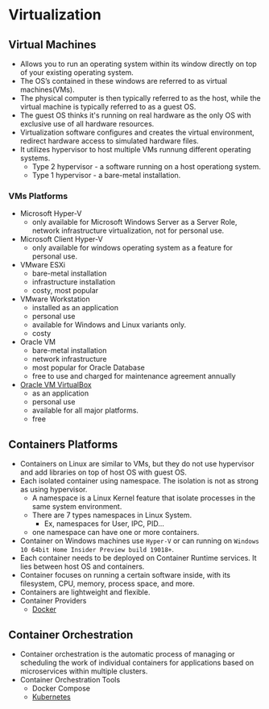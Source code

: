 # Virtualization

## Virtual Machines

* Allows you to run an operating system within its window directly on top of your existing operating system.
* The OS’s contained in these windows are referred to as virtual machines\(VMs\).
* The physical computer is then typically referred to as the host, while the virtual machine is typically referred to as a guest OS.
* The guest OS thinks it's running on real hardware as the only OS with exclusive use of all hardware resources.
* Virtualization software configures and creates the virtual environment, redirect hardware access to simulated hardware files.
* It utilizes hypervisor to host multiple VMs runnung different operating systems.
  * Type 2 hypervisor - a software running on a host operationg system.
  * Type 1 hypervisor - a bare-metal installation.

### VMs Platforms

* Microsoft Hyper-V
  * only available for Microsoft Windows Server as a Server Role, network infrastructure virtualization, not for personal use.
* Microsoft Client Hyper-V
  * only available for windows operating system as a feature for personal use.
* VMware ESXi
  * bare-metal installation
  * infrastructure installation
  * costy, most popular
* VMware Workstation
  * installed as an application
  * personal use
  * available for Windows and Linux variants only.
  * costy
* Oracle VM
  * bare-metal installation
  * network infrastructure
  * most popular for Oracle Database
  * free to use and charged for maintenance agreement annually
* [Oracle VM VirtualBox](virtualbox.md)
  * as an application
  * personal use
  * available for all major platforms.
  * free

## Containers Platforms

* Containers on Linux are similar to VMs, but they do not use hypervisor and add libraries on top of host OS with guest OS.
* Each isolated container using namespace. The isolation is not as strong as using hypervisor.
  * A namespace is a Linux Kernel feature that isolate processes in the same system environment.
  * There are 7 types namespaces in Linux System.
    * Ex, namespaces for User, IPC, PID...
  * one namespace can have one or more containers.
* Container on Windows machines use `Hyper-V` or can running on `Windows 10 64bit Home Insider Preview build 19018+`.
* Each container needs to be deployed on Container Runtime services. It lies between host OS and containers.
* Container focuses on running a certain software inside, with its filesystem, CPU, memory, process space, and more.
* Containers are lightweight and flexible.
* Container Providers
  * [Docker](docker.md)

## Container Orchestration

* Container orchestration is the automatic process of managing or scheduling the work of individual containers for applications based on microservices within multiple clusters.
* Container Orchestration Tools
  * Docker Compose
  * [Kubernetes](kubernetes.md)

